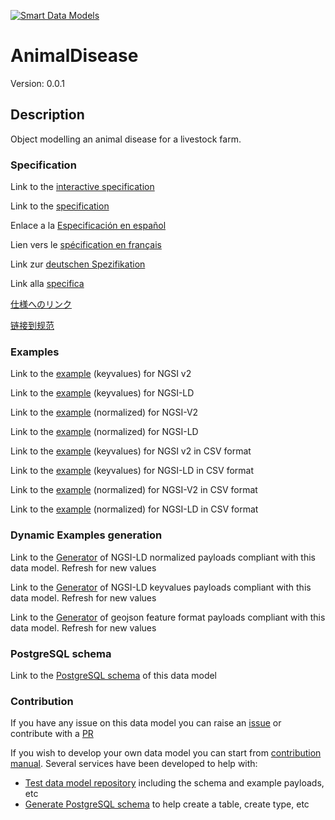 [![Smart Data Models](https://smartdatamodels.org/wp-content/uploads/2022/01/SmartDataModels_logo.png "Logo")](https://smartdatamodels.org)
# AnimalDisease
Version: 0.0.1

## Description 

Object modelling an animal disease for a livestock farm.
### Specification

Link to the [interactive specification](https://swagger.lab.fiware.org/?url=https://smart-data-models.github.io/dataModel.Agrifood/AnimalDisease/swagger.yaml)

Link to the [specification](https://github.com/smart-data-models/dataModel.Agrifood/blob/master/AnimalDisease/doc/spec.md)

Enlace a la [Especificación en español](https://github.com/smart-data-models/dataModel.Agrifood/blob/master/AnimalDisease/doc/spec_ES.md)

Lien vers le [spécification en français](https://github.com/smart-data-models/dataModel.Agrifood/blob/master/AnimalDisease/doc/spec_FR.md)

Link zur [deutschen Spezifikation](https://github.com/smart-data-models/dataModel.Agrifood/blob/master/AnimalDisease/doc/spec_DE.md)

Link alla [specifica](https://github.com/smart-data-models/dataModel.Agrifood/blob/master/AnimalDisease/doc/spec_IT.md)

[仕様へのリンク](https://github.com/smart-data-models/dataModel.Agrifood/blob/master/AnimalDisease/doc/spec_JA.md)

[链接到规范](https://github.com/smart-data-models/dataModel.Agrifood/blob/master/AnimalDisease/doc/spec_ZH.md)
### Examples

Link to the [example](https://smart-data-models.github.io/dataModel.Agrifood/AnimalDisease/examples/example.json) (keyvalues) for NGSI v2

Link to the [example](https://smart-data-models.github.io/dataModel.Agrifood/AnimalDisease/examples/example.jsonld) (keyvalues) for NGSI-LD

Link to the [example](https://smart-data-models.github.io/dataModel.Agrifood/AnimalDisease/examples/example-normalized.json) (normalized) for NGSI-V2

Link to the [example](https://smart-data-models.github.io/dataModel.Agrifood/AnimalDisease/examples/example-normalized.jsonld) (normalized) for NGSI-LD

Link to the [example](https://smart-data-models.github.io/dataModel.Agrifood/AnimalDisease/examples/example.json.csv) (keyvalues) for NGSI v2 in CSV format

Link to the [example](https://smart-data-models.github.io/dataModel.Agrifood/AnimalDisease/examples/example.jsonld.csv) (keyvalues) for NGSI-LD in CSV format

Link to the [example](https://smart-data-models.github.io/dataModel.Agrifood/AnimalDisease/examples/example-normalized.json.csv) (normalized) for NGSI-V2 in CSV format

Link to the [example](https://smart-data-models.github.io/dataModel.Agrifood/AnimalDisease/examples/example-normalized.jsonld.csv) (normalized) for NGSI-LD in CSV format
### Dynamic Examples generation

Link to the [Generator](https://smartdatamodels.org/extra/ngsi-ld_generator.php?schemaUrl=https://raw.githubusercontent.com/smart-data-models/dataModel.Agrifood/master/AnimalDisease/schema.json&email=info@smartdatamodels.org) of NGSI-LD normalized payloads compliant with this data model. Refresh for new values

Link to the [Generator](https://smartdatamodels.org/extra/ngsi-ld_generator_keyvalues.php?schemaUrl=https://raw.githubusercontent.com/smart-data-models/dataModel.Agrifood/master/AnimalDisease/schema.json&email=info@smartdatamodels.org) of NGSI-LD keyvalues payloads compliant with this data model. Refresh for new values

Link to the [Generator](https://smartdatamodels.org/extra/geojson_features_generator.php?schemaUrl=https://raw.githubusercontent.com/smart-data-models/dataModel.Agrifood/master/AnimalDisease/schema.json&email=info@smartdatamodels.org) of geojson feature format payloads compliant with this data model. Refresh for new values
### PostgreSQL schema

Link to the [PostgreSQL schema](https://smart-data-models.github.io/dataModel.Agrifood/AnimalDisease/schema.sql) of this data model
### Contribution

 If you have any issue on this data model you can raise an [issue](https://github.com/smart-data-models/dataModel.Agrifood/issues)  or contribute with a [PR](https://github.com/smart-data-models/dataModel.Agrifood/pulls)

 If you wish to develop your own data model you can start from [contribution manual](https://bit.ly/contribution_manual). Several services have been developed to help with: 
 - [Test data model repository](https://smartdatamodels.org/index.php/data-models-contribution-api/) including the schema and example payloads, etc
 - [Generate PostgreSQL schema](https://smartdatamodels.org/index.php/sql-service/) to help create a table, create type, etc